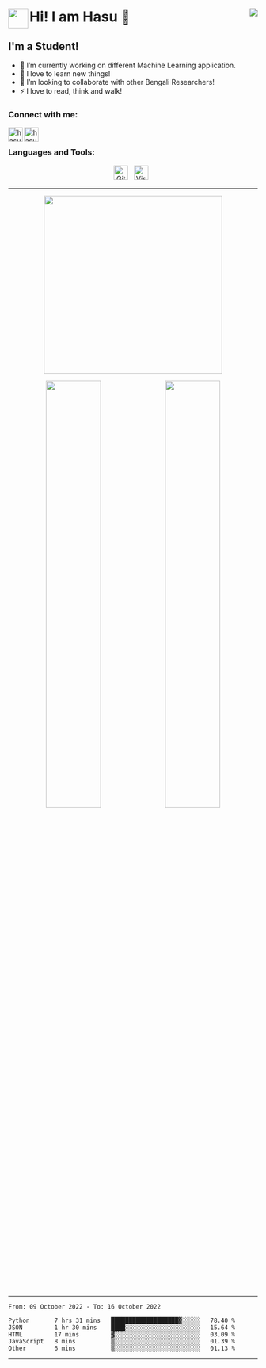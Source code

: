 # <img align="left" width="40px" src="https://emojis.slackmojis.com/emojis/images/1646416505/55210/jboy.png?1646416505">  Hi! I am Hasu 👋 <img align="right" src="https://gpvc.arturio.dev/hasu234"/> 

## I'm a Student!

- 🔭 I’m currently working on different Machine Learning application.
- 🌱 I love to learn new things!
- 👯 I’m looking to collaborate with other Bengali Researchers!
- ⚡ I love to read, think and walk!




### Connect with me:


[<img align="left" alt="hasu234 | Twitter" width="29px" src="https://emojis.slackmojis.com/emojis/images/1643514782/7926/twitter.png?1643514782" />][twitter]
[<img align="left" alt="hasu234 | LinkedIn" width="29px" src="https://emojis.slackmojis.com/emojis/images/1643514111/711/linkedin.png?1643514111" />][linkedin]

<br />

### Languages and Tools:


<p align="center">
  <img width="29px" alt="GitHub" title="GitHub" loading="lazy" src="https://emojis.slackmojis.com/emojis/images/1651007185/58276/github.png?1651007185">
  &nbsp;
  <img width="29px" alt="Visual Studio Code" title="Visual Studio Code" loading="lazy" src="https://emojis.slackmojis.com/emojis/images/1643514881/8944/vscode.png?1643514881">
  &nbsp;
</p>

---

<p align="center">
  <img align="center" width = "360px" src="https://github-readme-stats.vercel.app/api/top-langs/?username=hasu234&langs_count=8&layout=compact&theme=vue-dark&hide_border=false"/>
  <div align="center">
    <img width="47%" src="https://github-readme-stats.vercel.app/api?username=hasu234&theme=vue-dark&count_private=true&show_icons=true&include_all_commits=true&hide_border=false" />
    <img width="47%" src="https://github-readme-streak-stats.herokuapp.com/?user=hasu234&theme=vue-dark&hide_border=false" />
  </div>
</p>

---

<!--START_SECTION:waka-->

```text
From: 09 October 2022 - To: 16 October 2022

Python       7 hrs 31 mins   ███████████████████▓░░░░░   78.40 %
JSON         1 hr 30 mins    ████░░░░░░░░░░░░░░░░░░░░░   15.64 %
HTML         17 mins         ▓░░░░░░░░░░░░░░░░░░░░░░░░   03.09 %
JavaScript   8 mins          ▒░░░░░░░░░░░░░░░░░░░░░░░░   01.39 %
Other        6 mins          ▒░░░░░░░░░░░░░░░░░░░░░░░░   01.13 %
```

<!--END_SECTION:waka-->
---

[twitter]: https://twitter.com/last_train_23
[instagram]: https://www.instagram.com/last.train.23
[linkedin]: https://www.linkedin.com/in/hasmot-ali-hasu-29327b152/

